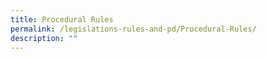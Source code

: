 ```yaml
---
title: Procedural Rules
permalink: /legislations-rules-and-pd/Procedural-Rules/
description: ""
---
```

